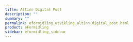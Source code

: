 ```yaml
---
title: Altinn Digital Post
description: ""
summary: ""
permalink: eformidling_utvikling_altinn_digital_post.html
product: eFormidling
sidebar: eformidling_sidebar
---
```


